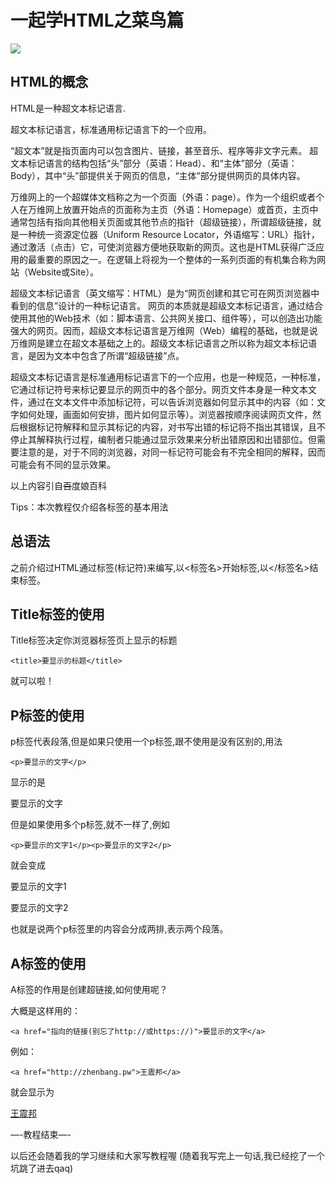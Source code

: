# 一起学HTML之菜鸟篇
![](https://i2.buimg.com/567571/d15e5ba132e629aa.jpg)
<!--more-->

## HTML的概念

HTML是一种超文本标记语言.


超文本标记语言，标准通用标记语言下的一个应用。


“超文本”就是指页面内可以包含图片、链接，甚至音乐、程序等非文字元素。
超文本标记语言的结构包括“头”部分（英语：Head）、和“主体”部分（英语：Body），其中“头”部提供关于网页的信息，“主体”部分提供网页的具体内容。


万维网上的一个超媒体文档称之为一个页面（外语：page）。作为一个组织或者个人在万维网上放置开始点的页面称为主页（外语：Homepage）或首页，主页中通常包括有指向其他相关页面或其他节点的指针（超级链接），所谓超级链接，就是一种统一资源定位器（Uniform Resource Locator，外语缩写：URL）指针，通过激活（点击）它，可使浏览器方便地获取新的网页。这也是HTML获得广泛应用的最重要的原因之一。在逻辑上将视为一个整体的一系列页面的有机集合称为网站（Website或Site）。


超级文本标记语言（英文缩写：HTML）是为“网页创建和其它可在网页浏览器中看到的信息”设计的一种标记语言。
网页的本质就是超级文本标记语言，通过结合使用其他的Web技术（如：脚本语言、公共网关接口、组件等），可以创造出功能强大的网页。因而，超级文本标记语言是万维网（Web）编程的基础，也就是说万维网是建立在超文本基础之上的。超级文本标记语言之所以称为超文本标记语言，是因为文本中包含了所谓“超级链接”点。


超级文本标记语言是标准通用标记语言下的一个应用，也是一种规范，一种标准，它通过标记符号来标记要显示的网页中的各个部分。网页文件本身是一种文本文件，通过在文本文件中添加标记符，可以告诉浏览器如何显示其中的内容（如：文字如何处理，画面如何安排，图片如何显示等）。浏览器按顺序阅读网页文件，然后根据标记符解释和显示其标记的内容，对书写出错的标记将不指出其错误，且不停止其解释执行过程，编制者只能通过显示效果来分析出错原因和出错部位。但需要注意的是，对于不同的浏览器，对同一标记符可能会有不完全相同的解释，因而可能会有不同的显示效果。


以上内容引自<del>百</del>度娘百科

Tips：本次教程仅介绍各标签的基本用法

## 总语法

之前介绍过HTML通过标签(标记符)来编写,以&lt;标签名&gt;开始标签,以&lt;/标签名&gt;结束标签。

## Title标签的使用

Title标签决定你浏览器标签页上显示的标题

```
<title>要显示的标题</title>
```

就可以啦！

## P标签的使用

p标签代表段落,但是如果只使用一个p标签,跟不使用是没有区别的,用法

```
<p>要显示的文字</p>
```

显示的是


要显示的文字


但是如果使用多个p标签,就不一样了,例如

```
<p>要显示的文字1</p><p>要显示的文字2</p>
```

就会变成


要显示的文字1
 
要显示的文字2


也就是说两个p标签里的内容会分成两排,表示两个段落。

## A标签的使用

A标签的作用是创建超链接,如何使用呢？

大概是这样用的：
```
<a href="指向的链接(别忘了http://或https://)">要显示的文字</a>
```

例如：
```
<a href="http://zhenbang.pw">王震邦</a>
```

就会显示为


[王震邦](http://zhenbang.pw)


—-教程结束—-

以后还会随着我的学习继续和大家写教程喔
(随着我写完上一句话,我已经挖了一个坑跳了进去qaq)
